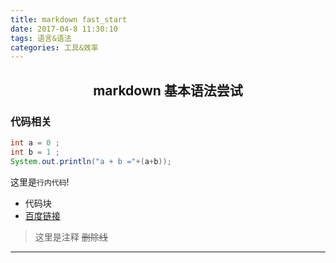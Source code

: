 ```yaml
---
title: markdown fast_start
date: 2017-04-8 11:30:10
tags: 语言&语法
categories: 工具&效率
---
```


## <center>markdown 基本语法尝试
<!--more-->
### 代码相关
```java
int a = 0 ;
int b = 1 ; 
System.out.println("a + b ="+(a+b));
```
这里是`行内代码`!
- 代码块
- [百度链接][1]

> 这里是注释
> ~~删除线~~



---


  [1]: http://www.baidu.com
